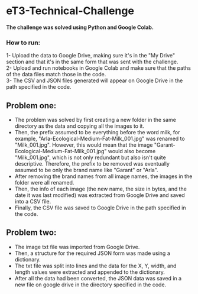 # eT3-Technical-Challenge
**The challenge was solved using Python and Google Colab.**

### How to run:
1- Upload the data to Google Drive, making sure it's in the "My Drive" section and that it's in the same form that was sent with the challenge. <br>
2- Upload and run notebooks in Google Colab and make sure that the paths of the data files match those in the code. <br>
3- The CSV and JSON files generated will appear on Google Drive in the path specified in the code.  <br>

## Problem one:
- The problem was solved by first creating a new folder in the same directory as the data and copying all the images to it.
- Then, the prefix assumed to be everything before the word milk, for example, "Arla-Ecological-Medium-Fat-Milk_001.jpg" was renamed to "Milk_001.jpg". However, this would mean that the image "Garant-Ecological-Medium-Fat-Milk_001.jpg" would also become "Milk_001.jpg", which is not only redundant but also isn't quite descriptive. Therefore, the prefix to be removed was eventually assumed to be only the brand name like "Garant" or "Arla".
- After removing the brand names from all image names, the images in the folder were all renamed.
- Then, the info of each image (the new name, the size in bytes, and the date it was last modified) was extracted from Google Drive and saved into a CSV file.
- Finally, the CSV file was saved to Google Drive in the path specified in the code.

## Problem two:
- The image txt file was imported from Google Drive.
- Then, a structure for the required JSON form was made using a dictionary.
- The txt file was split into lines and the data for the X, Y, width, and length values were extracted and appended to the dictionary.
- After all the data had been converted, the JSON data was saved in a new file on google drive in the directory specified in the code.
